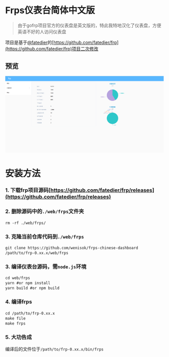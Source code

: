 # Frps仪表台简体中文版

> 由于gofrp项目官方的仪表盘是英文版的，特此我特地汉化了仪表盘，方便英语不好的人访问仪表盘

项目是基于[@fatedier](https://github.com/fatedier)的[https://github.com/fatedier/frp](https://github.com/fatedier/frp)项目二次修改

## 预览

![demo.png](./images/demo.png)

# 安装方法
### 1. 下载frp项目源码[https://github.com/fatedier/frp/releases](https://github.com/fatedier/frp/releases)
### 2. 删除源码中的`./web/frps`文件夹
```shell
rm -rf ./web/frps/
```
### 3. 克隆当前仓库代码到`./web/frps`
```shell
git clone https://github.com/wenisok/frps-chinese-dashboard /path/to/frp-0.xx.x/web/frps
```
### 3. 编译仪表台源码，需`node.js`环境
```shell
cd web/frps
yarn #or npm install
yarn build #or npm build
```
### 4. 编译frps
```shell
cd /path/to/frp-0.xx.x
make file
make frps
```
### 5. 大功告成
编译后的文件位于`/path/to/frp-0.xx.x/bin/frps`